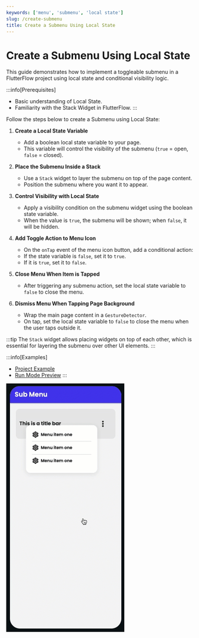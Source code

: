 ```yaml
---
keywords: ['menu', 'submenu', 'local state']
slug: /create-submenu
title: Create a Submenu Using Local State
---
```


# Create a Submenu Using Local State

This guide demonstrates how to implement a toggleable submenu in a FlutterFlow project using local state and conditional visibility logic.

:::info[Prerequisites]
- Basic understanding of Local State.
- Familiarity with the Stack Widget in FlutterFlow.
:::

Follow the steps below to create a Submenu using Local State:

   1. **Create a Local State Variable**  
      - Add a boolean local state variable to your page.  
      - This variable will control the visibility of the submenu (`true` = open, `false` = closed).

   2. **Place the Submenu Inside a Stack**  
      - Use a `Stack` widget to layer the submenu on top of the page content.  
      - Position the submenu where you want it to appear.

   3. **Control Visibility with Local State**  
      - Apply a visibility condition on the submenu widget using the boolean state variable.  
      - When the value is `true`, the submenu will be shown; when `false`, it will be hidden.

   4. **Add Toggle Action to Menu Icon**  
      - On the `onTap` event of the menu icon button, add a conditional action:  
      - If the state variable is `false`, set it to `true`.  
      - If it is `true`, set it to `false`.

   5. **Close Menu When Item is Tapped**  
      - After triggering any submenu action, set the local state variable to `false` to close the menu.

   6. **Dismiss Menu When Tapping Page Background**  
      - Wrap the main page content in a `GestureDetector`.  
      - On tap, set the local state variable to `false` to close the menu when the user taps outside it.

:::tip
The `Stack` widget allows placing widgets on top of each other, which is essential for layering the submenu over other UI elements.
:::

:::info[Examples]
- [Project Example](https://app.flutterflow.io/project/sub-menu-840l5q)
- [Run Mode Preview](https://app.flutterflow.io/run/LfzBGTaef8WldndHa2x4)
:::

![](imgs/20250430121319778896.gif)